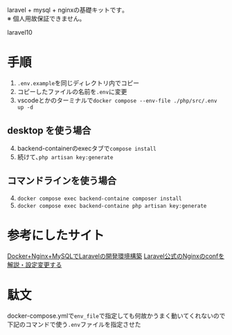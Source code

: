 # 
laravel + mysql + nginxの基礎キットです｡  
※ 個人用故保証できません｡  

laravel10

# 手順
1. `.env.example`を同じディレクトリ内でコピー
2. コピーしたファイルの名前を`.env`に変更
3. vscodeとかのターミナルで`docker compose --env-file ./php/src/.env up -d`

## desktop を使う場合
4. backend-containerのexecタブで`compose install`
5. 続けて､`php artisan key:generate`


## コマンドラインを使う場合
4. `docker compose exec backend-containe composer install`
5. `docker compose exec backend-containe php artisan key:generate`

# 参考にしたサイト
[Docker+Nginx+MySQLでLaravelの開発環境構築](https://entreprogrammer.jp/laravel-nginx-docker/)
[Laravel公式のNginxのconfを解説・設定変更する](https://entreprogrammer.jp/laravel-nginx-conf/)


# 駄文
docker-compose.ymlで`env_file`で指定しても何故かうまく動いてくれないので下記のコマンドで使う`.env`ファイルを指定させた





